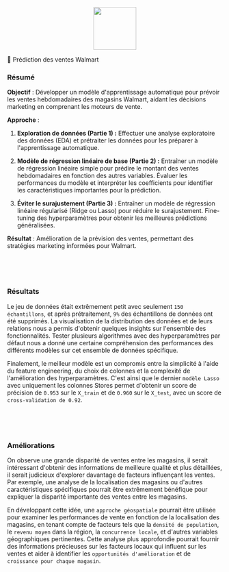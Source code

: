 <div style="text-align: center;">
    <img src="https://upload.wikimedia.org/wikipedia/commons/thumb/c/ca/Walmart_logo.svg/1280px-Walmart_logo.svg.png" height="100px">
</div>


🛒 Prédiction des ventes Walmart

### Résumé

**Objectif** : Développer un modèle d'apprentissage automatique pour prévoir les ventes hebdomadaires des magasins Walmart, aidant les décisions marketing en comprenant les moteurs de vente.

**Approche** : 
1. **Exploration de données (Partie 1) :** Effectuer une analyse exploratoire des données (EDA) et prétraiter les données pour les préparer à l'apprentissage automatique.
   
2. **Modèle de régression linéaire de base (Partie 2) :** Entraîner un modèle de régression linéaire simple pour prédire le montant des ventes hebdomadaires en fonction des autres variables. Évaluer les performances du modèle et interpréter les coefficients pour identifier les caractéristiques importantes pour la prédiction.

3. **Éviter le surajustement (Partie 3) :** Entraîner un modèle de régression linéaire régularisé (Ridge ou Lasso) pour réduire le surajustement. Fine-tuning des hyperparamètres pour obtenir les meilleures prédictions généralisées.

**Résultat** : Amélioration de la prévision des ventes, permettant des stratégies marketing informées pour Walmart.

<br>
<br>
<br>

### Résultats

Le jeu de données était extrêmement petit avec seulement `150 échantillons`, et après prétraitement, `9%` des échantillons de données ont été supprimés. La visualisation de la distribution des données et de leurs relations nous a permis d'obtenir quelques insights sur l'ensemble des fonctionnalités. Tester plusieurs algorithmes avec des hyperparamètres par défaut nous a donné une certaine compréhension des performances des différents modèles sur cet ensemble de données spécifique.

Finalement, le meilleur modèle est un compromis entre la simplicité à l'aide du feature engineering, du choix de colonnes et la complexité de l'amélioration des hyperparamètres. C'est ainsi que le dernier `modèle Lasso` avec uniquement les colonnes Stores permet d'obtenir un score de précision de `0.953` sur le `X_train` et de `0.960` sur le `X_test`, avec un score de `cross-validation de 0.92`.

<br><br>
<br>


### Améliorations

On observe une grande disparité de ventes entre les magasins, il serait intéressant d'obtenir des informations de meilleure qualité et plus détaillées, il serait judicieux d'explorer davantage de facteurs influençant les ventes. Par exemple, une analyse de la localisation des magasins ou d'autres caractéristiques spécifiques pourrait être extrêmement bénéfique pour expliquer la disparité importante des ventes entre les magasins.

En développant cette idée, une `approche géospatiale` pourrait être utilisée pour examiner les performances de vente en fonction de la localisation des magasins, en tenant compte de facteurs tels que la `densité de population`, le `revenu moyen` dans la région, la `concurrence locale`, et d'autres variables géographiques pertinentes. Cette analyse plus approfondie pourrait fournir des informations précieuses sur les facteurs locaux qui influent sur les ventes et aider à identifier les `opportunités d'amélioration` et de `croissance pour chaque magasin`.
